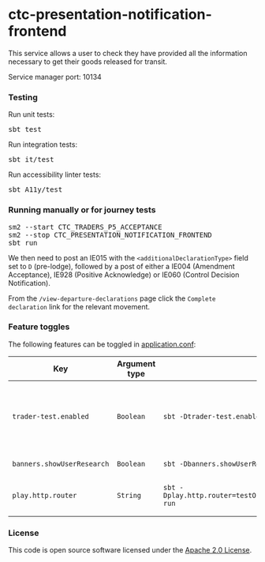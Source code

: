 
# ctc-presentation-notification-frontend

This service allows a user to check they have provided all the information necessary to get their goods released for transit.

Service manager port: 10134

### Testing

Run unit tests:
<pre>sbt test</pre>  
Run integration tests:
<pre>sbt it/test</pre>
Run accessibility linter tests:
<pre>sbt A11y/test</pre>

### Running manually or for journey tests

<pre>
sm2 --start CTC_TRADERS_P5_ACCEPTANCE
sm2 --stop CTC_PRESENTATION_NOTIFICATION_FRONTEND
sbt run
</pre>

We then need to post an IE015 with the `<additionalDeclarationType>` field set to `D` (pre-lodge), followed by a post of either a IE004 (Amendment Acceptance), IE928 (Positive Acknowledge) or IE060 (Control Decision Notification).

From the `/view-departure-declarations` page click the `Complete declaration` link for the relevant movement.

### Feature toggles

The following features can be toggled in [application.conf](conf/application.conf):

| Key                        | Argument type | sbt                                                            | Description                                                                                                                                                                                    |
|----------------------------|---------------|----------------------------------------------------------------|------------------------------------------------------------------------------------------------------------------------------------------------------------------------------------------------|
| `trader-test.enabled`      | `Boolean`     | `sbt -Dtrader-test.enabled=true run`                           | If enabled, this will override the behaviour of the "Is this page not working properly?" and "feedback" links. This is so we can receive feedback in the absence of Deskpro in `externaltest`. |
| `banners.showUserResearch` | `Boolean`     | `sbt -Dbanners.showUserResearch=true run`                      | Controls whether or not we show the user research banner.                                                                                                                                      |
| `play.http.router`         | `String`      | `sbt -Dplay.http.router=testOnlyDoNotUseInAppConf.Routes run`  | Controls which router is used for the application, either `prod.Routes` or `testOnlyDoNotUseInAppConf.Routes`                                                                                  |


### License

This code is open source software licensed under the [Apache 2.0 License]("http://www.apache.org/licenses/LICENSE-2.0.html").